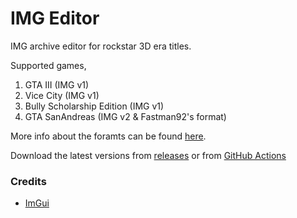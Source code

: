 # IMG Editor

IMG archive editor for rockstar 3D era titles.

Supported games,
1. GTA III  (IMG v1)
2. Vice City  (IMG v1)
3. Bully Scholarship Edition  (IMG v1)
4. GTA SanAndreas  (IMG v2 & Fastman92's format)

More info about the foramts can be found [here](https://gtamods.com/wiki/IMG_archive). 

Download the latest versions from [releases](https://github.com/user-grinch/IMGEditor/releases) or from [GitHub Actions](https://github.com/user-grinch/IMGEditor/actions)

### Credits
- [ImGui](https://github.com/ocornut/imgui)